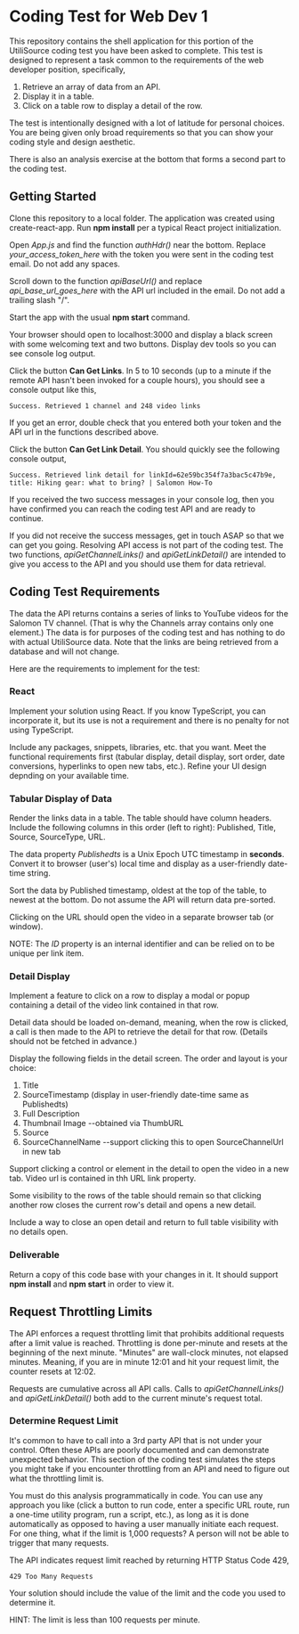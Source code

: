 # Coding Test for Web Dev 1

This repository contains the shell application for this portion of the UtiliSource coding test you have been asked to complete. This test is designed to represent a task common to the requirements of the web developer position, specifically,

1. Retrieve an array of data from an API.
2. Display it in a table.
3. Click on a table row to display a detail of the row.

The test is intentionally designed with a lot of latitude for personal choices. You are being given only broad requirements so that you can show your coding style and design aesthetic.

There is also an analysis exercise at the bottom that forms a second part to the coding test.

## Getting Started

Clone this repository to a local folder. The application was created using create-react-app. Run **npm install** per a typical React project initialization.

Open *App.js* and find the function *authHdr()* near the bottom. Replace *your_access_token_here* with the token you were sent in the coding test email. Do not add any spaces.

Scroll down to the function *apiBaseUrl()* and replace *api_base_url_goes_here* with the API url included in the email. Do not add a trailing slash "/".

Start the app with the usual **npm start** command.

Your browser should open to localhost:3000 and display a black screen with some welcoming text and two buttons.  Display dev tools so you can see console log output.

Click the button **Can Get Links**. In 5 to 10 seconds (up to a minute if the remote API hasn't been invoked for a couple hours), you should see a console output like this,

`Success. Retrieved 1 channel and 248 video links`

If you get an error, double check that you entered both your token and the API url in the functions described above.

Click the button **Can Get Link Detail**. You should quickly see the following console output,

`Success. Retrieved link detail for linkId=62e59bc354f7a3bac5c47b9e, title: Hiking gear: what to bring? | Salomon How-To`

If you received the two success messages in your console log, then you have confirmed you can reach the coding test API and are ready to continue.

If you did not receive the success messages, get in touch ASAP so that we can get you going. Resolving API access is not part of the coding test. The two functions, *apiGetChannelLinks()* and *apiGetLinkDetail()* are intended to give you access to the API and you should use them for data retrieval.

## Coding Test Requirements

The data the API returns contains a series of links to YouTube videos for the Salomon TV channel. (That is why the Channels array contains only one element.) The data is for purposes of the coding test and has nothing to do with actual UtiliSource data. Note that the links are being retrieved from a database and will not change.

Here are the requirements to implement for the test:

### React

Implement your solution using React. If you know TypeScript, you can incorporate it, but its use is not a requirement and there is no penalty for not using TypeScript.

Include any packages, snippets, libraries, etc. that you want. Meet the functional requirements first (tabular display, detail display, sort order, date conversions, hyperlinks to open new tabs, etc.). Refine your UI design depnding on your available time.

### Tabular Display of Data

Render the links data in a table. The table should have column headers. Include the following columns in this order (left to right): Published, Title, Source, SourceType, URL.

The data property *Publishedts* is a Unix Epoch UTC timestamp in **seconds**. Convert it to browser (user's) local time and display as a user-friendly date-time string.

Sort the data by Published timestamp, oldest at the top of the table, to newest at the bottom. Do not assume the API will return data pre-sorted.

Clicking on the URL should open the video in a separate browser tab (or window).

NOTE: The *ID* property is an internal identifier and can be relied on to be unique per link item.

### Detail Display

Implement a feature to click on a row to display a modal or popup containing a detail of the video link contained in that row.

Detail data should be loaded on-demand, meaning, when the row is clicked, a call is then made to the API to retrieve the detail for that row. (Details should not be fetched in advance.)

Display the following fields in the detail screen. The order and layout is your choice:

1. Title
2. SourceTimestamp (display in user-friendly date-time same as Publishedts)
3. Full Description
4. Thumbnail Image  --obtained via ThumbURL
5. Source
6. SourceChannelName  --support clicking this to open SourceChannelUrl in new tab

Support clicking a control or element in the detail to open the video in a new tab. Video url is contained in thh URL link property.

Some visibility to the rows of the table should remain so that clicking another row closes the current row's detail and opens a new detail.

Include a way to close an open detail and return to full table visibility with no details open.


### Deliverable

Return a copy of this code base with your changes in it. It should support **npm install** and **npm start** in order to view it.

## Request Throttling Limits

The API enforces a request throttling limit that prohibits additional requests after a limit value is reached. Throttling is done per-minute and resets at the beginning of the next minute. "Minutes" are wall-clock minutes, not elapsed minutes. Meaning, if you are in minute 12:01 and hit your request limit, the counter resets at 12:02. 

Requests are cumulative across all API calls. Calls to *apiGetChannelLinks()* and *apiGetLinkDetail()* both add to the current minute's request total.

### Determine Request Limit
It's common to have to call into a 3rd party API that is not under your control. Often these APIs are poorly documented and can demonstrate unexpected behavior. This section of the coding test simulates the steps you might take if you encounter throttling from an API and need to figure out what the throttling limit is.

You must do this analysis programmatically in code. You can use any approach you like (click a button to run code, enter a specific URL route, run a one-time utility program, run a script, etc.), as long as it is done automatically as opposed to having a user manually initiate each request. For one thing, what if the limit is 1,000 requests? A person will not be able to trigger that many requests.

The API indicates request limit reached by returning HTTP Status Code 429,

`429 Too Many Requests`

Your solution should include the value of the limit and the code you used to determine it.

HINT: The limit is less than 100 requests per minute. 
